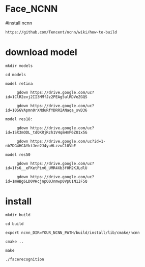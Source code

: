 # Face_NCNN

#install ncnn

    https://github.com/Tencent/ncnn/wiki/how-to-build

# download model

    mkdir models

    cd models
  
    model retina

         gdown https://drive.google.com/uc?id=1ClR2evj2II3MMfJz2PEAg5ulRDVeZGQS

         gdown https://drive.google.com/uc?id=10SGVApmn0rXNduRfYDRRIANaqa_svD36
   
    model res18:
  
         gdown https://drive.google.com/uc?id=1SX3mODL_tdQKRjRzh1V4qmHmP6ZU1x5G

         gdown https://drive.google.com/uc?id=1-nb7DG4HCAYktJee2J4yuHLzzuCl0VbE

    model res50  

         gdown https://drive.google.com/uc?id=1fs6__eFKetPim6_UMR4Xb3f0M2KJLdlU

         gdown https://drive.google.com/uc?id=1mWBg6LD0VHcjnpO0Jnmwp0VpU1N1IF5Q

 
 
 # install
 
    mkdir build

    cd build

    export ncnn_DIR=YOUR_NCNN_PATH/build/install/lib/cmake/ncnn

    cmake ..

    make

    ./facerecognition
  

   
    
